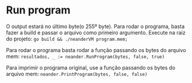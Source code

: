 # Run program

O output estará no último byte(o 255º byte). Para rodar o programa, basta fazer a build e passar o arquivo como primeiro argumento. 
Execute na raiz do projeto:
```go build && ./neanderVM program.mem;```

Para rodar o programa basta rodar a função passando os bytes do arquivo mem:
```resultados, _ := neander.RunProgram(bytes, false, true)```

Para imprimir o programa original, use a função passando os bytes do arquivo mem:
```neander.PrintProgram(bytes, false, false)```
